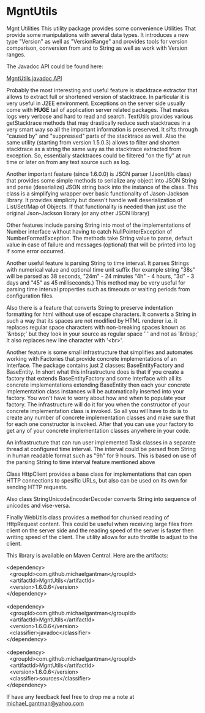 # MgntUtils
Mgnt Utilities
This utility package provides some convenience Utilities That provide some manipulations with several data types.
It introduces a new type "Version" as well as "VersionRange" and provides tools for version comparison, conversion from
and to String as well as work with Version ranges.
<p>
The Javadoc API could be found here: <p><a href="http://michaelgantman.github.io/Mgnt/docs/">MgntUtils javadoc API</a></p>
Probably the most interesting and useful feature is stacktrace extractor that allows to extract full or shortened
version of stacktrace. In particular it is very useful in J2EE environment. Exceptions on the server side usually
come with <b>HUGE</b> tail of application server related packages. That makes logs very verbose and hard to read and
search. TextUtils provides various getStacktrace methods that may drastically reduce such stacktraces in a very smart
way so all the important information is preserved. It sifts through "caused by" and "suppressed" parts of the stacktrace
as well. Also the same utility (starting from version 1.5.0.3) allows to filter and shorten stacktrace as a string the same way 
as the stacktrace extracted from exception. So, essentially stacktraces could be filtered "on the fly" at run time or later on from 
any text source such as log.</p>
<p>
Another important feature (since 1.6.0.0) is JSON parser (JsonUtils class) that provides some simple methods to serialize
any object into JSON String and parse (deserialize) JSON string back into the instance of the class. This class is a simplifying wrapper 
over basic functionality of Jason-Jackson library. It provides simplicity but doesn't handle well deserialization of List/Set/Map of Objects.
If that functionality is needed than just use the original Json-Jackson library (or any other JSON library) 
</p>
<p>Other features include parsing String into most of the implementations of Number interface without having
to catch NullPointerException of NumberFormatException. The methods take String value to parse, default value in case of
failure and messages (optional) that will be printed into log if some error occurred.</p>
<p> 
Another useful feature is parsing String to time interval. It parses Strings with numerical value and optional time unit
suffix (for example  string "38s" will be parsed as 38 seconds, "24m" - 24 minutes "4h" - 4 hours, "3d" - 3 days and "45"
as 45 milliseconds.) This method may be very useful for parsing time interval properties such as timeouts or waiting
periods from configuration files.</p>
<p>
 Also there is a feature that converts String to preserve indentation formatting for html without use of escape
 characters. It converts a String in such a way that its spaces are not modified by HTML renderer i.e. it replaces
 regular space characters with non-breaking spaces known as '&amp;nbsp;' but they look in your source as regular space
 '  ' and not as '&amp;nbsp;' It also replaces new line character with '&lt;br&gt;'.
</p>
<p>
Another feature is some small infrastructure that simplifies and automates working with Factories that provide concrete 
implementations of an Interface. The package contains just 2 classes: BaseEntityFactory and BaseEntity. In short what 
this infrastructure does is that if you create a factory that extends BaseEntityFactory and some Interface with all its 
concrete implementations extending BaseEntity then each your concrete implementation class instances will be 
automatically inserted into your factory. You won't have to worry about how and when to populate your factory. 
The infrastructure will do it for you when the constructor of your concrete implementation class is invoked. So all you 
will have to do is to create any number of concrete implementation classes and make sure that for each one constructor 
is invoked. After that you can use your factory to get any of your concrete implementation classes anywhere in your code. 
</p>
<p>
An infrastructure that can run user implemented Task classes in a separate thread at configured 
time interval. The interval could be parsed from String in human readable format such as "9h" for 9 hours. This is based 
on use of the parsing String to time interval feature mentioned above 
</p>
<p>
Class HttpClient provides a base class for implementations that can open HTTP connections to spesific URLs, but also can
be used on its own for sending HTTP requests.
</p>
<p>Also class
StringUnicodeEncoderDecoder converts String into sequence of unicodes and vise-versa.</p> 
<p>Finally WebUtils class provides
a method for chunked reading of HttpRequest content. This could be useful when receiving large files from client on the
server side and the reading speed of the server is faster then writing speed of the client. The utility allows for
auto throttle to adjust to the client. </p>
This library is available on Maven Central. Here are the artifacts:<br>
<p>
        &lt;dependency&gt;<br>
            &nbsp;&nbsp;&lt;groupId&gt;com.github.michaelgantman&lt;&#47;groupId&gt;<br>
            &nbsp;&nbsp;&lt;artifactId&gt;MgntUtils&lt;&#47;artifactId&gt;<br>
            &nbsp;&nbsp;&lt;version&gt;1.6.0.6&lt;&#47;version&gt;<br>
        &lt;&#47;dependency&gt;<br><br>
        &lt;dependency&gt;<br>
            &nbsp;&nbsp;&lt;groupId&gt;com.github.michaelgantman&lt;&#47;groupId&gt;<br>
            &nbsp;&nbsp;&lt;artifactId&gt;MgntUtils&lt;&#47;artifactId&gt;<br>
            &nbsp;&nbsp;&lt;version&gt;1.6.0.6&lt;&#47;version&gt;<br>
            &nbsp;&nbsp;&lt;classifier&gt;javadoc&lt;&#47;classifier&gt;<br>
        &lt;&#47;dependency&gt;<br><br>
        &lt;dependency&gt;<br>
            &nbsp;&nbsp;&lt;groupId&gt;com.github.michaelgantman&lt;&#47;groupId&gt;<br>
            &nbsp;&nbsp;&lt;artifactId&gt;MgntUtils&lt;&#47;artifactId&gt;<br>
            &nbsp;&nbsp;&lt;version&gt;1.6.0.6&lt;&#47;version&gt;<br>
            &nbsp;&nbsp;&lt;classifier&gt;sources&lt;&#47;classifier&gt;<br>
        &lt;&#47;dependency&gt;<br>
</p>

If have any feedback feel free to drop me a note at michael_gantman@yahoo.com
